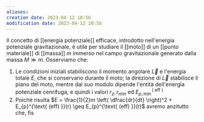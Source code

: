 ```yaml
---
aliases: 
creation date: 2023-04-12 10:56
modification date: 2023-04-12 10:56
---
```


Il concetto di [[energia potenziale]] efficace, introdotto nell'energia potenziale gravitazionale, è utile per studiare il [[moto]] di un [[punto materiale]] di [[massa]] $m$ immerso nel campo gravitazionale generato dalla massa $M \gg m$. 
Osserviamo che:
1. Le condizioni iniziali stabiliscono il momento angolare $\vec{L}$ e l'energia totale $E$, che si conservano durante il moto; la direzione di $\vec{L}$ stabilisce il piano del moto, mentre dal suo modulo dipende l'entità dell'energia potenziale cenrifuga, e quindi i valori $r_{z},r_{\min}$ ed $E_{p,\min}^{(\text{ eff })}$
2. Poichè risulta $E = \frac{1}{2}m \left( \dfrac{dr}{dt} \right)^2 + E_{p}^{\text{ (eff) }}(r) \geq E_{p}^{\text{ (eff) }}(r)$ avremo anzitutto che, fis

